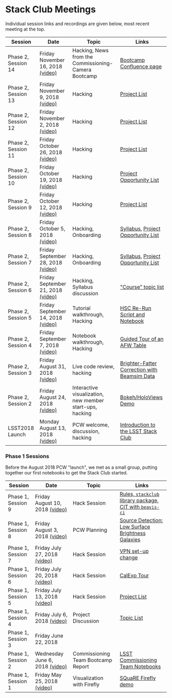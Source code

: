 # Stack Club Meetings

Individual session links and recordings are given below, most recent meeting at the top.

| Session  | Date  | Topic  | Links  |
|---|---|---|---|
| Phase 2, Session 14 | Friday November 16, 2018 [(video)](https://stanford.zoom.us/recording/share/6p9WWv9C4Z1zCKsSRaIMRW4fkrACWI2ufpR5AYGVO1WwIumekTziMw) | Hacking, News from the Commissioning-Camera Bootcamp | [Bootcamp Confluence page](https://confluence.lsstcorp.org/display/DM/DM-Commissioning-Camera+Bootcamp) |
| Phase 2, Session 13 | Friday November 9, 2018 [(video)](https://stanford.zoom.us/recording/share/0Eg9OR1rwvzDQiqTOGzIYXppV88fx-JjdSBkRH6aUHKwIumekTziMw) | Hacking | [Project  List](https://github.com/LSSTScienceCollaborations/StackClub/issues?utf8=%E2%9C%93&q=is%3Aissue+is%3Aopen+label%3Aproject) |
| Phase 2, Session 12 | Friday November 2, 2018 [(video)](https://stanford.zoom.us/recording/share/Ri8pH7z40zLXGty5sNPmDi-iQPbYjpFeeFpqaDBIG7ywIumekTziMw) | Hacking | [Project List](https://github.com/LSSTScienceCollaborations/StackClub/issues?utf8=%E2%9C%93&q=is%3Aissue+is%3Aopen+label%3Aproject) |
| Phase 2, Session 11 | Friday October 26, 2018 [(video)](https://stanford.zoom.us/recording/share/AIGp9ORdsRl8LIBa5RpM48aQ2duetH0OQlDkGxYlKjewIumekTziMw) | Hacking | [Project List](https://github.com/LSSTScienceCollaborations/StackClub/issues?utf8=%E2%9C%93&q=is%3Aissue+is%3Aopen+label%3Aproject) |
| Phase 2, Session 10 | Friday October 19, 2018 [(video)](https://stanford.zoom.us/recording/share/mSicBoBiDM8JCmu1jUWe8dNUAZG4u-TTwOUpplSQokGwIumekTziMw) | Hacking | [Project Opportunity List](https://github.com/LSSTScienceCollaborations/StackClub/issues?utf8=%E2%9C%93&q=is%3Aissue+is%3Aopen+label%3Aproject) |
| Phase 2, Session 9 | Friday October 12, 2018 [(video)](https://stanford.zoom.us/recording/share/An-E7Q687JAkHq49LzMANfuGswcW7mxrZT-ylIWz21qwIumekTziMw) | Hacking | [Project List](https://github.com/LSSTScienceCollaborations/StackClub/issues?utf8=%E2%9C%93&q=is%3Aissue+is%3Aopen+label%3Aproject) |
| Phase 2, Session 8 | Friday October 5, 2018 [(video)](https://stanford.zoom.us/recording/share/x2PmEus_ukK_V9zZxjzHActEjW1Ao-d5WdSrKwdd_qmwIumekTziMw) | Hacking, Onboarding | [Syllabus](https://github.com/LSSTScienceCollaborations/StackClub/blob/master/Syllabus.md), [Project Opportunity List](https://github.com/LSSTScienceCollaborations/StackClub/issues?utf8=%E2%9C%93&q=is%3Aissue+is%3Aopen+label%3Aproject+label%3Aopportunity) |
| Phase 2, Session 7 | Friday September 28, 2018 [(video)](https://stanford.zoom.us/recording/share/j8LCQMScoqux_h0E6yBEdP8CytbS6RG8zYpqzEV86o-wIumekTziMw) | Hacking, Onboarding | [Syllabus](https://github.com/LSSTScienceCollaborations/StackClub/blob/master/Syllabus.md), [Project Opportunity List](https://github.com/LSSTScienceCollaborations/StackClub/issues?utf8=%E2%9C%93&q=is%3Aissue+is%3Aopen+label%3Aproject+label%3Aopportunity) |
| Phase 2, Session 6 | Friday September 21, 2018 [(video)](https://stanford.zoom.us/recording/share/8_fQYpnZFh2jDLE4LHKjEfdiQ28kjFxGu5jSdTuzdE2wIumekTziMw) | Hacking, Syllabus discussion | ["Course" topic list](https://docs.google.com/document/d/1PSA1uWwTfs9CweatpxF8CEPGBYRY5ZaXB39JzXYE7_U/edit?ts=5ba52b5e#heading=h.txq6h6bpxzkd) | 
| Phase 2, Session 5 | Friday September 14, 2018 [(video)](https://stanford.zoom.us/recording/share/-IiuluXvCcOdD-L8FNQSmnB29-f8lU2pTfPyyahcJ1uwIumekTziMw) | Tutorial walkthrough, Hacking | [HSC Re-Run Script and Notebook](https://github.com/LSSTScienceCollaborations/StackClub/blob/project/hsc-re-run/ImageProcessing/Re-RunHSC.ipynb) | 
| Phase 2, Session 4 | Friday September 7, 2018 [(video)](https://stanford.zoom.us/recording/share/ZlkFudy5hMTeR-GZVOgo_oGd0R9Q4dkrN6-aJMfelGawIumekTziMw) | Notebook walkthrough, Hacking | [Guided Tour of an AFW Table](https://github.com/LSSTScienceCollaborations/StackClub/blob/project/afw_table/ishasan/Basics/afw_table_guided_tour.ipynb) | 
| Phase 2, Session 3 | Friday August 31, 2018 [(video)](https://stanford.zoom.us/recording/share/U7_XJvwjNlUh4N7g3ytBbKtTQHl-fLS0tqiBhAxZrEmwIumekTziMw) | Live code review, hacking | [Brighter-Fatter Correction with Beamsim Data](https://github.com/LSSTScienceCollaborations/StackClub/blob/project/beamsim/andrewkbradshaw/ImageProcessing/BrighterFatterCorrection.ipynb) |
| Phase 2, Session 2 | Friday August 24, 2018 [(video)](https://stanford.zoom.us/recording/share/share/Xii8Utw9RX5rqGUn8a_barg6NDBcRuzkmDIjDrUds82wIumekTziMw) | Interactive visualization, new member start-ups, hacking | [Bokeh/HoloViews Demo](https://github.com/LSSTScienceCollaborations/StackClub/blob/project/bokeh_holoviews_datashader/bechtol/Visualization/bokeh_holoviews_datashader.ipynb) | 
| LSST2018 Launch | Monday August 13, 2018 [(video)](https://stanford.zoom.us/recording/share/qyunKljpUWaFQBneuiL4PnbxTB-tf1BvttELFVPJHnuwIumekTziMw) | PCW welcome, discussion, hacking | [Introduction to the LSST Stack Club](https://docs.google.com/presentation/d/1LWShGi-YLqWoxPvewkg-JOpb67WKZyI0YQcSFrmAl14/edit#slide=id.p1) | 


### Phase 1 Sessions

Before the August 2018 PCW "launch", we met as a small group, putting together our first notebooks to get the Stack Club started.

| Session  | Date  | Topic  | Links  |
|---|---|---|---|
| Phase 1, Session 9 | Friday August 10, 2018 [(video)](https://stanford.zoom.us/recording/share/d5skJMVG1L-XhtyV6xZA6gI0pN552NQjfNuFUMymocCwIumekTziMw) | Hack Session | [Rules, `stackclub` library package, CIT with `beavis-ci`](https://github.com/LSSTScienceCollaborations/StackClub/issues/85) |
| Phase 1, Session 8 | Friday August 3, 2018 [(video)](https://stanford.zoom.us/recording/share/Pnin7IjBNCyGrOCKgyXTvRFFbcuE_eG6tN6QWkQtsvmwIumekTziMw) | PCW Planning | [Source Detection: Low Surface Brightness Galaxies](https://github.com/LSSTScienceCollaborations/StackClub/blob/master/SourceDetection/LowSurfaceBrightness.ipynb) |
| Phase 1, Session 7 | Friday July 27, 2018 [(video)](https://stanford.zoom.us/recording/share/AOFd8Q8yH4lHI6aTLylqRBgcusMUERz-ksiULX4rRL2wIumekTziMw) | Hack Session | [VPN set-up change](https://github.com/LSSTScienceCollaborations/StackClub/blob/master/GettingStarted/GettingStarted.md#accessing-ncsa-via-its-vpn) |
| Phase 1, Session 6 | Friday July 20, 2018 [(video)](https://stanford.zoom.us/recording/share/XqFx95GJ7zlSZTOVBPZz4l8WGYUmj7EyNsuF6vofMtewIumekTziMw) | Hack Session | [CalExp Tour](https://github.com/LSSTScienceCollaborations/StackClub/blob/project/calexp-tour/stargaser/Basics/Calexp_guided_tour.ipynb) |
| Phase 1, Session 5 | Friday July 13, 2018 [(video)](https://stanford.zoom.us/recording/share/QT8r75yuXR1sjZVkHh4MstfBLJ80wKubuqSvW4s3gfGwIumekTziMw) | Hack Session | [Project List](https://github.com/LSSTScienceCollaborations/StackClub/issues?q=is%3Aopen+label%3Aproject+sort%3Aupdated-desc) |
| Phase 1, Session 4 | Friday July 6, 2018 [(video)](https://stanford.zoom.us/recording/share/1ZHCNdwRZnhwq8sb1TPvznug-AusUCCIV55N0DUF-LawIumekTziMw) | Project Discussion | [Topic List](https://docs.google.com/document/d/1PSA1uWwTfs9CweatpxF8CEPGBYRY5ZaXB39JzXYE7_U/edit#heading=h.txq6h6bpxzkd) |
| Phase 1, Session 3 | Friday June 22, 2018 |   |   |
| Phase 1, Session 2 | Wednesday June 6, 2018 [(video)](https://stanford.zoom.us/recording/share/YZad6BLPZFCjhgLSckrpis7w6Ekyr61VhhIvtFnjR_-wIumekTziMw) | Commissioning Team Bootcamp Report | [LSST Commissioning Team Notebooks](https://github.com/lsst-com/notebooks) |
| Phase 1, Session 1 | Friday May 25, 2018 [(video)](https://stanford.zoom.us/recording/share/xA33Pv0oq_g5l6a0CaJ0az01mbROy_gyGLDEqIR92FOwIumekTziMw) | Visualization with Firefly  | [SQuaRE Firefly demo](https://github.com/lsst-sqre/notebook-demo/blob/master/Firefly.ipynb) |


